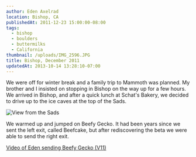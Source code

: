 ```yaml
---
author: Eden Axelrad
location: Bishop, CA
publishedAt: 2011-12-23 15:00:00-08:00
tags:
  - bishop
  - boulders
  - buttermilks
  - California
thumbnail: /uploads/IMG_2596.JPG
title: Bishop, December 2011
updatedAt: 2013-10-14 13:28:10-07:00
---
```


We were off for winter break and a family trip to Mammoth was planned. My brother and I insisted on stopping in Bishop on the way up for a few hours. We arrived in Bishop, and after a quick lunch at Schat's Bakery, we decided to drive up to the ice caves at the top of the Sads.

![View from the Sads](/uploads/IMG_2596.JPG)

We warmed up and jumped on Beefy Gecko. It had been years since we sent the left exit, called Beefcake, but after rediscovering the beta we were able to send the right exit.

[Video of Eden sending Beefy Gecko (V11)](https://www.youtube.com/watch?v=zCZX-2T8E-E)
